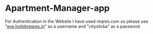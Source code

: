 # Apartment-Manager-app
For Authentication in the Website I have used reqres.com so please use "eve.holt@reqres.in" as a username and "cityslicka" as a password.
